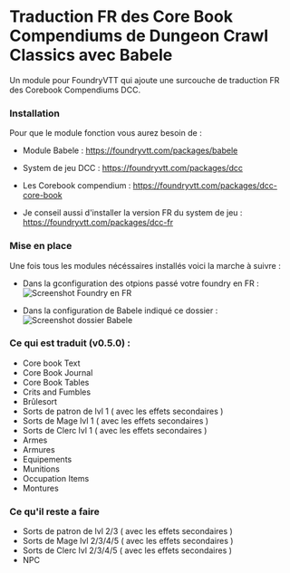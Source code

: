 # Traduction FR des Core Book Compendiums de Dungeon Crawl Classics avec Babele

Un module pour FoundryVTT qui ajoute une surcouche de traduction FR des Corebook Compendiums DCC.



### Installation 

Pour que le module fonction vous aurez besoin de :

- Module Babele : https://foundryvtt.com/packages/babele
- System de jeu DCC : https://foundryvtt.com/packages/dcc
- Les Corebook compendium : https://foundryvtt.com/packages/dcc-core-book

- Je conseil aussi d'installer la version FR du system de jeu : https://foundryvtt.com/packages/dcc-fr

### Mise en place

Une fois tous les modules nécéssaires installés voici la marche à suivre :
- Dans la gconfiguration des otpions passé votre foundry en FR :
![Screenshot Foundry en FR](/Choix-de-la-langue.png)

- Dans la configuration de Babele indiqué ce dossier :
![Screenshot dossier Babele](/Repertoire-Babele.png)


### Ce qui est traduit (v0.5.0) : 

- Core book Text
- Core Book Journal
- Core Book Tables
- Crits and Fumbles
- Brûlesort
- Sorts de patron de lvl 1 ( avec les effets secondaires ) 
- Sorts de Mage lvl 1 ( avec les effets secondaires )
- Sorts de Clerc lvl 1 ( avec les effets secondaires )
- Armes
- Armures
- Equipements
- Munitions
- Occupation Items
- Montures

### Ce qu'il reste a faire 

- Sorts de patron de lvl 2/3 ( avec les effets secondaires )
- Sorts de Mage lvl 2/3/4/5 ( avec les effets secondaires )
- Sorts de Clerc lvl 2/3/4/5 ( avec les effets secondaires )
- NPC

